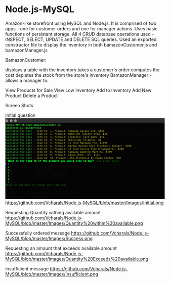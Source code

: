 # Node.js-MySQL
Amazon-like storefront using MySQL and Node.js. It is comprised of two apps - one for customer orders and one for manager actions. Uses basic functions of persistant storage. All 4 CRUD database operations used - INSPECT, SELECT, UPDATE and DELETE SQL queries. Used an exported constructor file to display the inventory in both bamazonCustomer.js and bamazonManager.js

BamazonCustomer:

displays a table with the inventory
takes a customer's order
computes the cost
depletes the stock from the store's inventory
BamazonManager - allows a manager to:

View Products for Sale
View Low Inventory
Add to Inventory
Add New Product
Delete a Product

Screen Shots

Initial question
![](images/Initial.png)
https://github.com/Vcharals/Node.js-MySQL/blob/master/Images/Initial.png

Requesting Quantity withing available amount
https://github.com/Vcharals/Node.js-MySQL/blob/master/Images/Quantity%20within%20available.png

Successfully ordered message
https://github.com/Vcharals/Node.js-MySQL/blob/master/Images/Success.png

Requesting an amount that exceeds available amount
https://github.com/Vcharals/Node.js-MySQL/blob/master/Images/Quantity%20Exceeds%20available.png

Insufficient message
https://github.com/Vcharals/Node.js-MySQL/blob/master/Images/Insufficient.png

